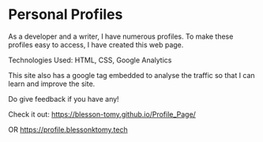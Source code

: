 # Personal Profiles 

As a developer and a writer, I have numerous profiles. To make these profiles easy to access, I have created this web page. 

Technologies Used: HTML, CSS, Google Analytics

This site also has a google tag embedded to analyse the traffic so that I can learn and improve the site. 

Do give feedback if you have any!

Check it out: https://blesson-tomy.github.io/Profile_Page/

OR https://profile.blessonktomy.tech
